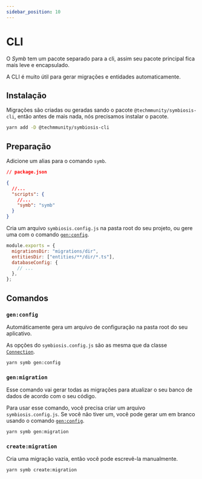 ```yaml
---
sidebar_position: 10
---
```


# CLI

O _Symb_ tem um pacote separado para a cli, assim seu pacote principal fica mais leve e encapsulado.

A CLI é muito útil para gerar migrações e entidades automaticamente.

## Instalação

Migrações são criadas ou geradas sando o pacote `@techmmunity/symbiosis-cli`, então antes de mais nada, nós precisamos instalar o pacote.

```sh
yarn add -D @techmmunity/symbiosis-cli
```

## Preparação

Adicione um alias para o comando `symb`.

```json
// package.json

{
  //...
  "scripts": {
    //...
    "symb": "symb"
  }
}
```

Cria um arquivo `symbiosis.config.js` na pasta root do seu projeto, ou gere uma com o comando [`gen:config`](#genconfig).

```js
module.exports = {
  migrationsDir: "migrations/dir",
  entitiesDir: ["entities/**/dir/*.ts"],
  databaseConfig: {
    // ...
  },
};
```

## Comandos

### `gen:config`

Automáticamente gera um arquivo de configuração na pasta root do seu aplicativo.

As opções do `symbiosis.config.js` são as mesma que da classe [`Connection`](./connections#options).

```sh
yarn symb gen:config
```

### `gen:migration`

Esse comando vai gerar todas as migrações para atualizar o seu banco de dados de acordo com o seu código.

Para usar esse comando, você precisa criar um arquivo `symbiosis.config.js`. Se você não tiver um, você pode gerar um em branco usando o comando [`gen:config`](#genconfig).

```sh
yarn symb gen:migration
```

### `create:migration`

Cria uma migração vazia, então você pode escrevê-la manualmente.

```sh
yarn symb create:migration
```
